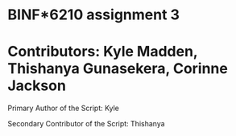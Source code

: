 # BINF*6210 assignment 3
# Contributors: Kyle Madden, Thishanya Gunasekera, Corinne Jackson
Primary Author of the Script: Kyle

Secondary Contributor of the Script: Thishanya
